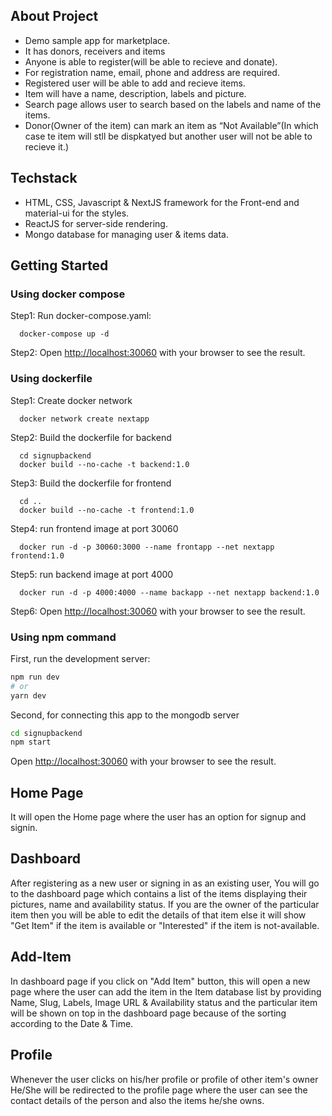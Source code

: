## About Project

- Demo sample app for marketplace.
- It has donors, receivers and items
- Anyone is able to register(will be able to recieve and donate).
- For registration name, email, phone and address are required.
- Registered user will be able to add and recieve items.
- Item will have a name, description, labels and picture.
- Search page allows user to search based on the labels and name of the items.
- Donor(Owner of the item) can mark an item as “Not Available”(In which case te item will stll be dispkatyed but another user will not be able to recieve it.)

## Techstack

- HTML, CSS, Javascript & NextJS framework for the Front-end and material-ui for the styles.
- ReactJS for server-side rendering.
- Mongo database for managing user & items data.

## Getting Started

### Using docker compose

Step1: Run docker-compose.yaml:

      docker-compose up -d
      
Step2: Open [http://localhost:30060](http://localhost:30060) with your browser to see the result.

### Using dockerfile

Step1: Create docker network 

      docker network create nextapp

Step2: Build the dockerfile for backend

      cd signupbackend
      docker build --no-cache -t backend:1.0

Step3: Build the dockerfile for frontend

      cd ..
      docker build --no-cache -t frontend:1.0

Step4: run frontend image at port 30060

      docker run -d -p 30060:3000 --name frontapp --net nextapp frontend:1.0

Step5: run backend image at port 4000

      docker run -d -p 4000:4000 --name backapp --net nextapp backend:1.0

Step6: Open [http://localhost:30060](http://localhost:30060) with your browser to see the result.
      
### Using npm command

First, run the development server:

```bash
npm run dev
# or
yarn dev
```

Second, for connecting this app to the mongodb server

```bash
cd signupbackend
npm start
```

Open [http://localhost:30060](http://localhost:30060) with your browser to see the result.

## Home Page

It will open the Home page where the user has an option for signup and signin.

## Dashboard

After registering as a new user or signing in as an existing user, You will go to the dashboard page which contains a list of the items displaying their pictures, name and availability status. If you are the owner of the particular item then you will be able to edit the details of that item else it will show "Get Item" if the item is available or "Interested" if the item is not-available.

## Add-Item

In dashboard page if you click on "Add Item" button, this will open a new page where the user can add the item in the Item database list by providing Name, Slug, Labels, Image URL & Availability status and the particular item will be shown on top in the dashboard page because of the sorting according to the Date & Time.

## Profile

Whenever the user clicks on his/her profile or profile of other item's owner He/She will be redirected to the profile page where the user can see the contact details of the person and also the items he/she owns.
